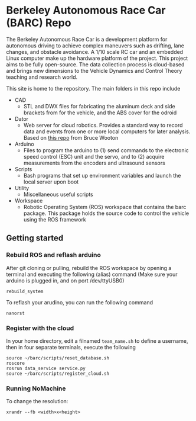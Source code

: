 # Berkeley Autonomous Race Car (BARC) Repo

The Berkeley Autonomous Race Car is a development platform for autonomous driving to achieve complex maneuvers such as drifting, lane changes, and obstacle avoidance. A 1/10 scale RC car and an embedded Linux computer make up the hardware platform of the project. This project aims to be fully open-source. The data collection process is cloud-based and brings new dimensions to the Vehicle Dynamics and Control Theory teaching and research world.

This site is home to the repository. The main folders in this repo include

* CAD
  * STL and DWX files for fabricating the aluminum deck and side brackets from for the vehicle, and the ABS cover for the odroid
* Dator
  * Web server for cloud robotics. Provides a standard way to record data and events from one or more local computers for later analysis. Based on [this repo](https://github.com/bwootton/Dator) from Bruce Wooton
* Arduino
  * Files to program the arduino to (1) send commands to the electronic speed control (ESC) unit and the servo, and to (2) acquire measurements from the encoders and ultrasound sensors</span></li>
* Scripts
  * Bash programs that set up environment variables and launch the local server upon boot
* Utility
  * Miscellaneous useful scripts
* Workspace
  * Robotic Operating System (ROS) workspace that contains the barc package. This package holds the source code to control the vehicle using the ROS framework

## Getting started
### Rebuild ROS and reflash arduino
After git cloning or pulling, rebuild the ROS workspace by opening a terminal and executing the following (alias) command
(Make sure your arduino is plugged in, and on port /dev/ttyUSB0)

```rebuild_system ```

To reflash your arudino, you can run the following command

`nanorst`

### Register with the cloud
In your home directory, edit a filnamed `team_name.sh` to define a username, then in four separate terminals, execute the following
```
source ~/barc/scripts/reset_database.sh 
roscore
rosrun data_service service.py
source ~/barc/scripts/register_cloud.sh
```

### Running NoMachine

To change the resolution:

```xrandr --fb <width>x<height>```

